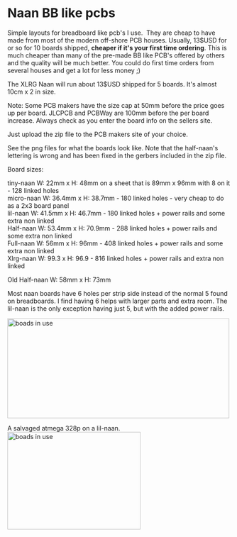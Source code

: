 # Naan BB like pcbs

Simple layouts for breadboard like pcb's I use.  They are cheap to have made from most of the modern off-shore PCB houses. 
Usually, 13$USD for or so for 10 boards shipped, <b>cheaper if it's your first time ordering</b>. This is much cheaper than many of the pre-made BB like PCB's offered by others and the quality will be much better. You could do first time orders from several houses and get a lot for less money ;)

The XLRG Naan will run about 13$USD shipped for 5 boards.  It's almost 10cm x 2 in size. 

Note: Some PCB makers have the size cap at 50mm before the price goes up per board. JLCPCB and PCBWay are 100mm before the per board increase. Always check as you enter the board info on the sellers site.

Just upload the zip file to the PCB makers site of your choice.

See the png files for what the boards look like. Note that the half-naan's lettering is wrong and has been fixed in the gerbers included in the zip file.
<br>

Board sizes:

tiny-naan  W: 22mm   x H: 48mm on a sheet that is 89mm x 96mm with 8 on it - 128 linked holes<br>
micro-naan W: 36.4mm x H: 38.7mm - 180 linked holes - very cheap to do as a 2x3 board panel<br>
lil-naan   W: 41.5mm x H: 46.7mm - 180 linked holes + power rails and some extra non linked<br>
Half-naan  W: 53.4mm x H: 70.9mm - 288 linked holes + power rails and some extra non linked<br>
Full-naan  W: 56mm   x H: 96mm   - 408 linked holes + power rails and some extra non linked<br>
Xlrg-naan  W: 99.3   x H: 96.9   - 816 linked holes + power rails and extra non linked<br>

Old Half-naan W: 58mm x H: 73mm <br>

Most naan boards have 6 holes per strip side instead of the normal 5 found on breadboards. I find having 6 helps with larger parts and extra room. The lil-naan is the only exception having just 5, but with the added power rails.<br>

<img src="https://github.com/jscottb/pcbs/blob/master/naans-in-use.jpg" alt="boads in use" height="225" width="500">

A salvaged atmega 328p on a lil-naan. <br>
<img src="https://github.com/jscottb/pcbs/blob/master/lil-328p.jpg" alt="boads in use" height="220" width="300">

